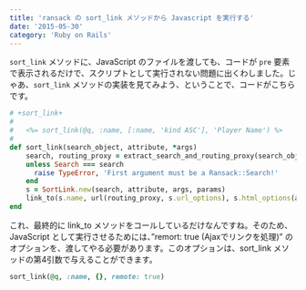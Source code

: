 ```yaml
---
title: 'ransack の sort_link メソッドから Javascript を実行する'
date: '2015-05-30'
category: 'Ruby on Rails'
---
```


`sort_link` メソッドに、JavaScript のファイルを渡しても、コードが `pre` 要素で表示されるだけで、スクリプトとして実行されない問題に出くわしました。じゃあ、`sort_link` メソッドの実装を見てみよう、ということで、コードがこちらです。

```rb
# +sort_link+
#
#   <%= sort_link(@q, :name, [:name, 'kind ASC'], 'Player Name') %>
#
def sort_link(search_object, attribute, *args)
    search, routing_proxy = extract_search_and_routing_proxy(search_object)
    unless Search === search
      raise TypeError, 'First argument must be a Ransack::Search!'
    end
    s = SortLink.new(search, attribute, args, params)
    link_to(s.name, url(routing_proxy, s.url_options), s.html_options(args))
end
```

これ、最終的に link_to メソッドをコールしているだけなんですね。そのため、JavaScript として実行させるためには、”remort: true (Ajaxでリンクを処理)” のオプションを、渡してやる必要があります。このオプションは、sort_link メソッドの第4引数で与えることができます。

```rb
sort_link(@q, :name, {}, remote: true)
```
